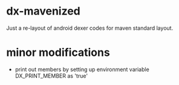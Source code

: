 dx-mavenized
============
Just a re-layout of android dexer codes for maven standard layout.

minor modifications
===================

 - print out members by setting up environment variable DX_PRINT_MEMBER as 'true'

